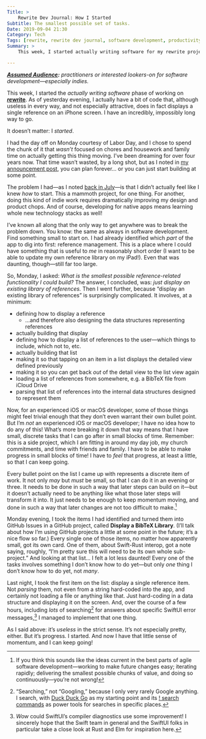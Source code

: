 ```yaml
---
Title: >
    Rewrite Dev Journal: How I Started
Subtitle: The smallest possible set of tasks.
Date: 2019-09-04 21:30
Category: Tech
Tags: [rewrite, rewrite dev journal, software development, productivity]
Summary: >
    This week, I started actually writing software for my rewrite project. This is the story of how I got past the daunting feeling of not knowing where to begin.

---
```


<i><b>[Assumed Audience][aa]:</b> practitioners or interested lookers-on for software development—especially indies.</i>

[aa]: https://v4.chriskrycho.com/2018/assumed-audiences.html

This week, I started the <i>actually writing software</i> phase of working on [<b><i>re</i>write</b>][rewrite]. As of yesterday evening, I actually have a bit of code that, although useless in every way, and not especially attractive, does in fact displays a single reference on an iPhone screen. I have an incredibly, impossibly long way to go.

It doesn’t matter: I *started*.

I had the day off on Monday courtesy of Labor Day, and I chose to spend the chunk of it that *wasn’t* focused on chores and housework and family time on actually getting this thing moving. I’ve been dreaming for over four years now. That time wasn’t wasted, by a long shot, but as I noted in [my announcement post][announcement], you can plan forever… or you can just start building at some point.

The problem I had—as I noted [back in July][starting]—is that I didn’t actually feel like I knew *how* to start. This a mammoth project, for one thing. For another, doing this kind of indie work requires dramatically improving my design and product chops. And of course, developing for native apps means learning whole new technology stacks as well!

I’ve known all along that the only way to get anywhere was to break the problem down. You know: the same as always in software development. Find something small to start on. I had already identified which *part* of the app to dig into first: reference management. This is a place where I could have something that is useful to *me* in reasonably short order (I want to be able to update my own reference library on my iPad!). Even that was daunting, though—still far too large.

So, Monday, I asked: <i>What is the smallest possible reference-related functionality I could build?</i> The answer, I concluded, was: <i>just display an existing library of references.</i> Then I went further, because “display an existing library of references” is surprisingly complicated. It involves, at a minimum:

- defining how to display a reference
	- …and therefore also designing the data structures representing references
- actually building that display
- defining how to display a list of references to the user—which things to include, which not to, etc.
- actually building that list
- making it so that tapping on an item in a list displays the detailed view defined previously
- making it so you can get back *out* of the detail view to the list view again
- loading a list of references from somewhere, e.g. a BibTeX file from iCloud Drive
- parsing that list of references into the internal data structures designed to represent them

Now, for an experienced iOS or macOS developer, some of those things might feel trivial enough that they don’t even warrant their own bullet point. But I’m *not* an experienced iOS or macOS developer; I have no idea how to do any of this! What’s more breaking it down that way means that I have small, discrete tasks that I can go after in small blocks of time. Remember: this is a side project, which I am fitting in around my day job, my church commitments, and time with friends and family. I have to be able to make progress in small blocks of time! I have to *feel* that progress, at least a little, so that I can keep going.

Every bullet point on the list I came up with represents a discrete item of work. It not only *may* but *must* be small, so that I can do it in an evening or three. It needs to be done in such a way that later steps can build on it—but it doesn’t actually need to be anything like what those later steps will transform it into. It just needs to be enough to keep momentum moving, and done in such a way that later changes are not too difficult to make.[^agile] 

Monday evening, I took the items I had identified and turned them into GitHub Issues in a GitHub project, called <b>Display a BibTeX Library</b>. (I’ll talk about how I’m using GitHub projects a little at some point in the future; it’s a nice flow so far.) Every single one of those items, no matter how apparently small, got its own card. One of them, about Swift-Rust interop, got a note saying, roughly, “I’m pretty sure this will need to be its own whole sub-project.” And looking at that list… I felt a lot less daunted! Every one of the tasks involves something I don’t know how to do yet—but only *one* thing I don’t know how to do yet, not *many*.

Last night, I took the first item on the list: display a single reference item. Not *parsing* them, not even from a string hard-coded into the app, and certainly not loading a file or anything like that. Just hard-coding in a data structure and displaying it on the screen. And, over the course of a few hours, including *lots* of searching[^ddg] for answers about specific SwiftUI error messages,[^diagnostics] I managed to implement that one thing.

As I said above: it’s *useless* in the strict sense. It’s not especially pretty, either. But it’s progress. I started. And now I have that little sense of momentum, and I can keep going!

[rewrite]: https://rewrite.software
[announcement]: https://v4.chriskrycho.com/2019/announcing-rewrite.html
[starting]: https://v4.chriskrycho.com/2019/starting.html

[^agile]: If you think this sounds like the ideas current in the best parts of agile software development—working to make future changes easy; iterating rapidly; delivering the smallest possible chunks of value, and doing so continuously—you’re not wrong!

[^ddg]: “Searching,” not “Googling,” because I only very rarely Google anything. I search, with [Duck Duck Go][ddg] as my starting point and its [! search commands][!] as power tools for searches in specific places.

[ddg]: https://duckduckgo.com
[!]: https://duckduckgo.com/bang

[^diagnostics]: *Wow* could SwiftUI’s compiler diagnostics use some improvement! I sincerely hope that the Swift team in general and the SwiftUI folks in particular take a close look at Rust and Elm for inspiration here.
